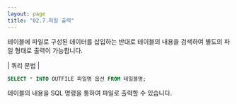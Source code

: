 ```yaml
---
layout: page
title: "02.7.파일 출력"
--- 
```

테이블에 파일로 구성된 데이터를 삽입하는 반대로 테이블의 내용을 검색하여 별도의 파 일 형태로 출력이 가능합니다.  

| 쿼리 문법 | 
```sql
SELECT * INTO OUTFILE 파일명 옵션 FROM 테일블명; 
```

테이블의 내용을 SQL 명령을 통하여 파일로 출력할 수 있습니다.  